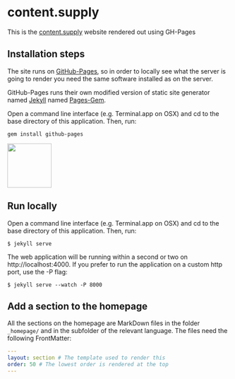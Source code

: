 # content.supply
This is the [content.supply](http://content.supply) website rendered out using GH-Pages

## Installation steps

The site runs on [GitHub-Pages](https://pages.github.com/), so in order to locally see what the server is going to render you need the same software installed as on the server.

GitHub-Pages runs their own modified version of static site generator named [Jekyll](http://jekyllrb.com/docs/github-pages/) named [Pages-Gem](https://github.com/github/pages-gem).

Open a command line interface (e.g. Terminal.app on OSX) and cd to the base directory of this application. Then, run:

	gem install github-pages

<img src="https://octodex.github.com/images/labtocat.png" width="100">

## Run locally

Open a command line interface (e.g. Terminal.app on OSX) and cd to the base directory of this application. Then, run:

	$ jekyll serve

The web application will be running within a second or two on http://localhost:4000. If you prefer to run the application on a custom http port, use the -P flag:

	$ jekyll serve --watch -P 8000

## Add a section to the homepage

All the sections on the homepage are MarkDown files in the folder `_homepage/` and in the subfolder of the relevant language. The files need the following FrontMatter:

```yaml
---
layout: section # The template used to render this
order: 50 # The lowest order is rendered at the top
---
```
